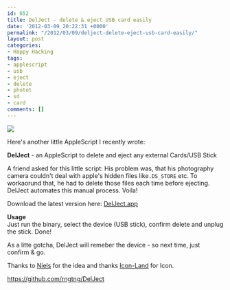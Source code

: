 ```yaml
---
id: 652
title: DelJect - delete & eject USB card easily
date: '2012-03-09 20:22:31 +0000'
permalink: "/2012/03/09/delject-delete-eject-usb-card-easily/"
layout: post
categories:
- Happy Hacking
tags:
- applescript
- usb
- eject
- delete
- photot
- sd
- card
comments: []
---
```

![](http://www.veryicon.com/icon/png/Media/Play%20Stop%20Pause/Eject%20Normal%20Red.png)

Here's another little AppleScript I recently wrote:

**DelJect** - an AppleScript to delete and eject any external Cards/USB Stick

A friend asked for this little script: His problem was, that his photography camera couldn't deal with apple's hidden files like`.DS_STORE`&nbsp;etc. To workaorund that, he had to delete those files each time before ejecting. DelJect automates this manual process. Voila!

Download the latest version here:&nbsp;[DelJect.app](https://github.com/downloads/rngtng/DelJect/DelJect.dmg)

**Usage**  
Just run the binary, select the device (USB stick), confirm delete and unplug the stick. Done!

As a litte gotcha, DelJect will remeber the device - so next time, just confirm & go.

Thanks to&nbsp;[Niels](http://leuchtstoffk.de/)&nbsp;for the idea and thanks&nbsp;[Icon-Land](http://www.veryicon.com/icons/media/play-stop-pause/eject-normal-red.html)&nbsp;for Icon.

<https://github.com/rngtng/DelJect>